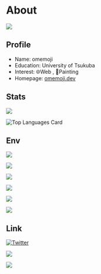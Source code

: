 # About

![](https://user-images.githubusercontent.com/68148226/206836600-84cfacc6-c2d6-4946-82fe-db48d5838e19.png)

## Profile

- Name: omemoji
- Education: University of Tsukuba
- Interest: 🌐Web , 🎨Painting
- Homepage: [omemoji.dev](https://omemoji.dev)

## Stats

![](https://github-readme-stats.vercel.app/api?username=omemoji&show_icons=true)

![Top Languages Card](https://github-readme-stats.vercel.app/api/top-langs/?username=omemoji&layout=compact)

## Env

[<img src="https://img.shields.io/badge/OS-Ubuntu-E95420.svg?logo=ubuntu&logoColor=E95420&style=flat">](https://ubuntu.com/)

[<img src="https://img.shields.io/badge/DE-i3-7ca7c2.svg?&style=flat">](https://i3wm.org/)

[<img src="https://img.shields.io/badge/Browser-Google Chrome-4285F4.svg?logo=googlechrome&logoColor=fff&style=flat">](https://www.google.com/intl/en_us/chrome/)

[<img src="https://img.shields.io/badge/Editor-Visual Studio Code-007ACC.svg?logo=visualstudiocode&logoColor=007ACC&style=flat">](https://code.visualstudio.com/)

[<img src="https://img.shields.io/badge/Vector Graphics Editor-Inkscape-000.svg?logo=inkscape&logoColor=000&style=flat">](https://inkscape.org)

[<img src="https://img.shields.io/badge/Paint Tool-Krita-3BABFF.svg?logo=krita&logoColor=3BABFF&style=flat">](https://krita.org)

## Link

[![Twitter](https://img.shields.io/badge/Twitter-omemoji_itf-%231DA1F2.svg?style=flat&logo=Twitter&logoColor=white)](https://twitter.com/omemoji_itf)

<a href="https://inkscape.org/~omemoji/"><img src="https://img.shields.io/badge/Inkscape-omemoji-000000.svg?logo=Inkscape&logoColor=white&style=flat"></a>
<a href="https://krita-artists.org/u/omemoji/summary">

<img src="https://img.shields.io/badge/Krita-omemoji-3BABFF.svg?logo=Krita&logoColor=white&style=flat"></a>
